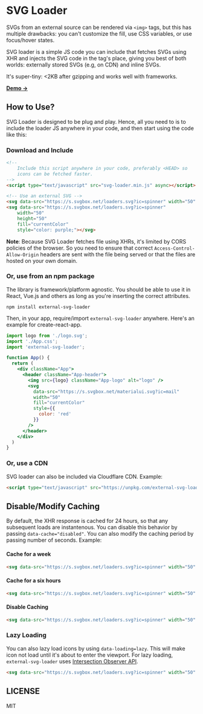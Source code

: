 # SVG Loader
SVGs from an external source can be rendered via `<img>` tags, but this has multiple drawbacks: you can't customize the fill, use CSS variables, or use focus/hover states.

SVG loader is a simple JS code you can include that fetches SVGs using XHR and injects the SVG code in the tag's place, giving you best of both worlds: externally stored SVGs (e.g, on CDN) and inline SVGs.

It's super-tiny: <2KB after gzipping and works well with frameworks.

[**Demo →**](https://jsfiddle.net/w9gz8kcv/)

## How to Use?
SVG Loader is designed to be plug and play. Hence, all you need to is to include the loader JS anywhere in your code, and then start using the code like this:

### Download and Include

```html
<!-- 
    Include this script anywhere in your code, preferably <HEAD> so
    icons can be fetched faster.
-->
<script type="text/javascript" src="svg-loader.min.js" async></script>

<!-- Use an external SVG -->
<svg data-src="https://s.svgbox.net/loaders.svg?ic=spinner" width="50" height="50" fill="red"></svg>
<svg data-src="https://s.svgbox.net/loaders.svg?ic=spinner"
    width="50"
    height="50" 
    fill="currentColor"
    style="color: purple;"></svg>
```

**Note**: Because SVG Loader fetches file using XHRs, it's limited by CORS policies of the browser. 
So you need to ensure that correct `Access-Control-Allow-Origin` headers are sent with the file being served or that the files are hosted on your own domain. 


### Or, use from an npm package
The library is framework/platform agnostic. You should be able to use it in React, Vue.js and others
as long as you're inserting the correct attributes.


```
npm install external-svg-loader
```

Then, in your app, require/import `external-svg-loader` anywhere. Here's an example for create-react-app.

```jsx
import logo from './logo.svg';
import './App.css';
import 'external-svg-loader';

function App() {
  return (
    <div className="App">
      <header className="App-header">
        <img src={logo} className="App-logo" alt="logo" />
        <svg
          data-src="https://s.svgbox.net/materialui.svg?ic=mail"
          width="50"
          fill="currentColor"
          style={{
            color: 'red'
          }}
        />
      </header>
    </div>
  )
}
```

### Or, use a CDN
SVG loader can also be included via Cloudflare CDN. Example:

```html
<script type="text/javascript" src="https://unpkg.com/external-svg-loader@latest/svg-loader.min.js" async></script>
```

## Disable/Modify Caching
By default, the XHR response is cached for 24 hours, so that any subsequent loads are instantenous. You can disable this behavior by passing `data-cache="disabled"`. You can also modify
the caching period by passing number of seconds. Example:

#### Cache for a week
```html
<svg data-src="https://s.svgbox.net/loaders.svg?ic=spinner" width="50" height="50" data-cache="604800"></svg>
```

#### Cache for a six hours
```html
<svg data-src="https://s.svgbox.net/loaders.svg?ic=spinner" width="50" height="50" data-cache="21600"></svg>
```

#### Disable Caching
```html
<svg data-src="https://s.svgbox.net/loaders.svg?ic=spinner" width="50" height="50" data-cache="disabled"></svg>
```

### Lazy Loading
You can also lazy load icons by using `data-loading=lazy`. This will make icon not load until it's about to enter the viewport. For lazy loading, `external-svg-loader` uses [Intersection Observer API](https://developer.mozilla.org/en-US/docs/Web/API/Intersection_Observer_API).

```html
<svg data-src="https://s.svgbox.net/loaders.svg?ic=spinner" width="50" height="50" data-loading="lazy"></svg>
```

## LICENSE
MIT
